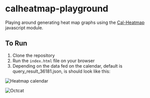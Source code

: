 # calheatmap-playground

Playing around generating heat map graphs using the [Cal-Heatmap](https://cal-heatmap.com/) javascript module.

## To Run

1. Clone the repository
2. Run the `index.html` file on your browser
3. Depending on the data fed on the calendar, default is query_result_36181.json, is should look like this:

![Heatmap calendar](https://gyazo.com/f74087f34d57a9e1a91b175357a7c93c)

![Octcat](https://octodex.github.com/images/yaktocat.png)
